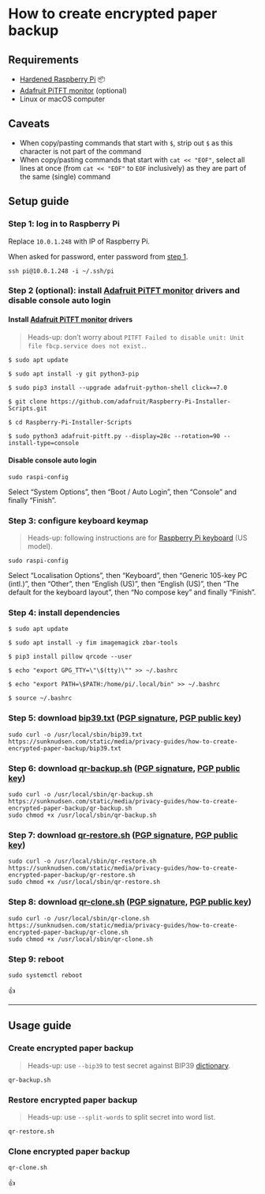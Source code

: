 <!--
Title: How to create encrypted paper backup
Description: Learn how to create encrypted paper backup.
Author: Sun Knudsen <https://github.com/sunknudsen>
Contributors: Sun Knudsen <https://github.com/sunknudsen>, Alex Anderson <https://github.com/Serpent27>
Reviewers:
Publication date: 2021-02-23T21:53:38.495Z
Listed: true
-->

# How to create encrypted paper backup

## Requirements

- [Hardened Raspberry Pi](../how-to-configure-hardened-raspberry-pi) 📦
- [Adafruit PiTFT monitor](https://www.adafruit.com/product/2423) (optional)
- Linux or macOS computer

## Caveats

- When copy/pasting commands that start with `$`, strip out `$` as this character is not part of the command
- When copy/pasting commands that start with `cat << "EOF"`, select all lines at once (from `cat << "EOF"` to `EOF` inclusively) as they are part of the same (single) command

## Setup guide

### Step 1: log in to Raspberry Pi

Replace `10.0.1.248` with IP of Raspberry Pi.

When asked for password, enter password from [step 1](#step-1-create-ssh-key-pair-on-computer).

```shell
ssh pi@10.0.1.248 -i ~/.ssh/pi
```

### Step 2 (optional): install [Adafruit PiTFT monitor](https://www.adafruit.com/product/2423) drivers and disable console auto login

#### Install [Adafruit PiTFT monitor](https://www.adafruit.com/product/2423) drivers

> Heads-up: don’t worry about `PITFT Failed to disable unit: Unit file fbcp.service does not exist.`.

```shell
$ sudo apt update

$ sudo apt install -y git python3-pip

$ sudo pip3 install --upgrade adafruit-python-shell click==7.0

$ git clone https://github.com/adafruit/Raspberry-Pi-Installer-Scripts.git

$ cd Raspberry-Pi-Installer-Scripts

$ sudo python3 adafruit-pitft.py --display=28c --rotation=90 --install-type=console
```

#### Disable console auto login

```shell
sudo raspi-config
```

Select “System Options”, then “Boot / Auto Login”, then “Console” and finally “Finish”.

### Step 3: configure keyboard keymap

> Heads-up: following instructions are for [Raspberry Pi keyboard](https://www.raspberrypi.org/products/raspberry-pi-keyboard-and-hub/) (US model).

```shell
sudo raspi-config
```

Select “Localisation Options”, then “Keyboard”, then “Generic 105-key PC (intl.)”, then “Other”, then “English (US)”, then “English (US)”, then “The default for the keyboard layout”, then “No compose key” and finally “Finish”.

### Step 4: install dependencies

```shell
$ sudo apt update

$ sudo apt install -y fim imagemagick zbar-tools

$ pip3 install pillow qrcode --user

$ echo "export GPG_TTY=\"\$(tty)\"" >> ~/.bashrc

$ echo "export PATH=\$PATH:/home/pi/.local/bin" >> ~/.bashrc

$ source ~/.bashrc
```

### Step 5: download [bip39.txt](./bip39.txt) ([PGP signature](./bip39.txt.sig), [PGP public key](https://sunknudsen.com/sunknudsen.asc))

```shell
sudo curl -o /usr/local/sbin/bip39.txt https://sunknudsen.com/static/media/privacy-guides/how-to-create-encrypted-paper-backup/bip39.txt
```

### Step 6: download [qr-backup.sh](./qr-backup.sh) ([PGP signature](./qr-backup.sh.sig), [PGP public key](https://sunknudsen.com/sunknudsen.asc))

```shell
sudo curl -o /usr/local/sbin/qr-backup.sh https://sunknudsen.com/static/media/privacy-guides/how-to-create-encrypted-paper-backup/qr-backup.sh
sudo chmod +x /usr/local/sbin/qr-backup.sh
```

### Step 7: download [qr-restore.sh](./qr-restore.sh) ([PGP signature](./qr-restore.sh.sig), [PGP public key](https://sunknudsen.com/sunknudsen.asc))

```shell
sudo curl -o /usr/local/sbin/qr-restore.sh https://sunknudsen.com/static/media/privacy-guides/how-to-create-encrypted-paper-backup/qr-restore.sh
sudo chmod +x /usr/local/sbin/qr-restore.sh
```

### Step 8: download [qr-clone.sh](./qr-clone.sh) ([PGP signature](./qr-clone.sh.sig), [PGP public key](https://sunknudsen.com/sunknudsen.asc))

```shell
sudo curl -o /usr/local/sbin/qr-clone.sh https://sunknudsen.com/static/media/privacy-guides/how-to-create-encrypted-paper-backup/qr-clone.sh
sudo chmod +x /usr/local/sbin/qr-clone.sh
```

### Step 9: reboot

```shell
sudo systemctl reboot
```

👍

---

## Usage guide

### Create encrypted paper backup

> Heads-up: use `--bip39` to test secret against BIP39 [dictionary](https://raw.githubusercontent.com/bitcoin/bips/master/bip-0039/english.txt).

```shell
qr-backup.sh
```

### Restore encrypted paper backup

> Heads-up: use `--split-words` to split secret into word list.

```shell
qr-restore.sh
```

### Clone encrypted paper backup

```shell
qr-clone.sh
```

👍
